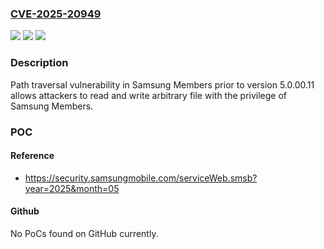 ### [CVE-2025-20949](https://cve.mitre.org/cgi-bin/cvename.cgi?name=CVE-2025-20949)
![](https://img.shields.io/static/v1?label=Product&message=Samsung%20Members&color=blue)
![](https://img.shields.io/static/v1?label=Version&message=&color=brightgreen)
![](https://img.shields.io/static/v1?label=Vulnerability&message=CWE-35%3A%20Path%20Traversal%3A%20%26%2339%3B...%2F...%2F%2F%26%2339%3B&color=brightgreen)

### Description

Path traversal vulnerability in Samsung Members prior to version 5.0.00.11 allows attackers to read and write arbitrary file with the privilege of Samsung Members.

### POC

#### Reference
- https://security.samsungmobile.com/serviceWeb.smsb?year=2025&month=05

#### Github
No PoCs found on GitHub currently.

